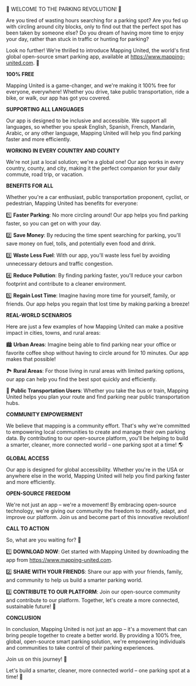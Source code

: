 🚨 WELCOME TO THE PARKING REVOLUTION! 🚨

Are you tired of wasting hours searching for a parking spot? Are you fed up with circling around city blocks, only to find out that the perfect spot has been taken by someone else? Do you dream of having more time to enjoy your day, rather than stuck in traffic or hunting for parking?

Look no further! We're thrilled to introduce Mapping United, the world's first global open-source smart parking app, available at https://www.mapping-united.com. 📲

**100% FREE**

Mapping United is a game-changer, and we're making it 100% free for everyone, everywhere! Whether you drive, take public transportation, ride a bike, or walk, our app has got you covered.

**SUPPORTING ALL LANGUAGES**

Our app is designed to be inclusive and accessible. We support all languages, so whether you speak English, Spanish, French, Mandarin, Arabic, or any other language, Mapping United will help you find parking faster and more efficiently.

**WORKING IN EVERY COUNTRY AND COUNTY**

We're not just a local solution; we're a global one! Our app works in every country, county, and city, making it the perfect companion for your daily commute, road trip, or vacation.

**BENEFITS FOR ALL**

Whether you're a car enthusiast, public transportation proponent, cyclist, or pedestrian, Mapping United has benefits for everyone:

1️⃣ **Faster Parking**: No more circling around! Our app helps you find parking faster, so you can get on with your day.

2️⃣ **Save Money**: By reducing the time spent searching for parking, you'll save money on fuel, tolls, and potentially even food and drink.

3️⃣ **Waste Less Fuel**: With our app, you'll waste less fuel by avoiding unnecessary detours and traffic congestion.

4️⃣ **Reduce Pollution**: By finding parking faster, you'll reduce your carbon footprint and contribute to a cleaner environment.

5️⃣ **Regain Lost Time**: Imagine having more time for yourself, family, or friends. Our app helps you regain that lost time by making parking a breeze!

**REAL-WORLD SCENARIOS**

Here are just a few examples of how Mapping United can make a positive impact in cities, towns, and rural areas:

🏙️ **Urban Areas**: Imagine being able to find parking near your office or favorite coffee shop without having to circle around for 10 minutes. Our app makes that possible!

🏞️ **Rural Areas**: For those living in rural areas with limited parking options, our app can help you find the best spot quickly and efficiently.

🚌 **Public Transportation Users**: Whether you take the bus or train, Mapping United helps you plan your route and find parking near public transportation hubs.

**COMMUNITY EMPOWERMENT**

We believe that mapping is a community effort. That's why we're committed to empowering local communities to create and manage their own parking data. By contributing to our open-source platform, you'll be helping to build a smarter, cleaner, more connected world – one parking spot at a time! 🌎

**GLOBAL ACCESS**

Our app is designed for global accessibility. Whether you're in the USA or anywhere else in the world, Mapping United will help you find parking faster and more efficiently.

**OPEN-SOURCE FREEDOM**

We're not just an app – we're a movement! By embracing open-source technology, we're giving our community the freedom to modify, adapt, and improve our platform. Join us and become part of this innovative revolution!

**CALL TO ACTION**

So, what are you waiting for? 🎉

1️⃣ **DOWNLOAD NOW**: Get started with Mapping United by downloading the app from https://www.mapping-united.com.

2️⃣ **SHARE WITH YOUR FRIENDS**: Share our app with your friends, family, and community to help us build a smarter parking world.

3️⃣ **CONTRIBUTE TO OUR PLATFORM**: Join our open-source community and contribute to our platform. Together, let's create a more connected, sustainable future! 🌟

**CONCLUSION**

In conclusion, Mapping United is not just an app – it's a movement that can bring people together to create a better world. By providing a 100% free, global, open-source smart parking solution, we're empowering individuals and communities to take control of their parking experiences.

Join us on this journey! 💪

Let's build a smarter, cleaner, more connected world – one parking spot at a time! 🚨